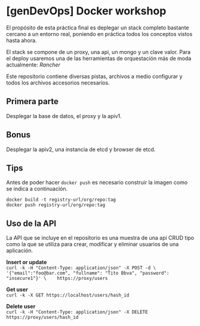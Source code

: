 # [genDevOps] Docker workshop

El propósito de esta práctica final es deplegar un stack completo bastante 
cercano a un entorno real, poniendo en práctica todos los conceptos vistos 
hasta ahora.

El stack se compone de un proxy, una api, un mongo y un clave valor. Para el deploy 
usaremos una de las herramientas de orquestación más de moda actualmente: *Rancher*

Este repositorio contiene diversas pistas, archivos a medio configurar y todos 
los archivos accesorios necesarios.

## Primera parte
Desplegar la base de datos, el proxy y la apiv1.

## Bonus
Desplegar la apiv2, una instancia de etcd y browser de etcd.

## Tips
Antes de poder hacer `docker push` es necesario construir la imagen como se 
indica a continuación.

`docker build -t registry-url/org/repo:tag`   
`docker push registry-url/org/repo:tag`

## Uso de la API
La API que se incluye en el repositorio es una muestra de una api CRUD tipo 
como la que se utiliza para crear, modificar y eliminar usuarios de una aplicación.

**Insert or update**  
`curl -k -H "Content-Type: application/json" -X POST -d \  
'{"email":"foo@bar.com", "fullname": "Tito Bbva", "password": "insecure1"}' \   
https://proxy/users`  

**Get user**  
`curl -k -X GET https://localhost/users/hash_id`  

**Delete user**  
`curl -k -H "Content-Type: application/json" -X DELETE https://proxy/users/hash_id`  

